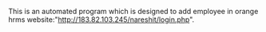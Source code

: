 This is an automated program which is designed to add employee in orange hrms website:"http://183.82.103.245/nareshit/login.php".
